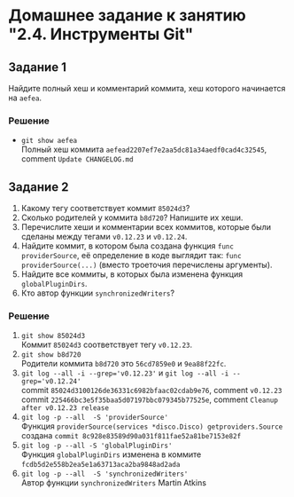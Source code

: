 # Домашнее задание к занятию "2.4. Инструменты Git"

## Задание 1
Найдите полный хеш и комментарий коммита, хеш которого начинается на `aefea`.
### Решение
- `git show aefea`\
Полный хеш коммита `aefead2207ef7e2aa5dc81a34aedf0cad4c32545`, comment `Update CHANGELOG.md`
## Задание 2
1. Какому тегу соответствует коммит `85024d3`?
2. Сколько родителей у коммита `b8d720`? Напишите их хеши.
3. Перечислите хеши и комментарии всех коммитов, которые были сделаны между тегами `v0.12.23` и `v0.12.24`.
4. Найдите коммит, в котором была создана функция `func providerSource`, её определение в коде выглядит так: `func providerSource(...)` (вместо троеточия перечислены аргументы).
5. Найдите все коммиты, в которых была изменена функция `globalPluginDirs`.
6. Кто автор функции `synchronizedWriters`?
### Решение
1. `git show 85024d3`\
Коммит `85024d3` соответствует тегу `v0.12.23`.
2. `git show b8d720`\
Родители коммита `b8d720` это `56cd7859e0` и `9ea88f22fc`.
3. `git log --all -i --grep='v0.12.23'` и `git log --all -i --grep='v0.12.24'`\
commit `85024d3100126de36331c6982bfaac02cdab9e76`, comment `v0.12.23`\
commit `225466bc3e5f35baa5d07197bbc079345b77525e`, comment `Cleanup after v0.12.23 release`
4. `git log -p --all  -S 'providerSource'`\
Функция `providerSource(services *disco.Disco) getproviders.Source` 
создана `commit 8c928e83589d90a031f811fae52a81be7153e82f`
5. `git log -p --all -S 'globalPluginDirs'`\
Функция `globalPluginDirs` изменена в коммите `fcdb5d2e558b2ea5e1a63713aca2ba9848ad2ada`
6. `git log -p --all  -S 'synchronizedWriters'`\
Автор функции `synchronizedWriters` Martin Atkins